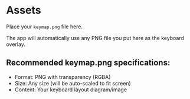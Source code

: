 # Assets

Place your `keymap.png` file here.

The app will automatically use any PNG file you put here as the keyboard overlay.

## Recommended keymap.png specifications:
- Format: PNG with transparency (RGBA)
- Size: Any size (will be auto-scaled to fit screen)
- Content: Your keyboard layout diagram/image
